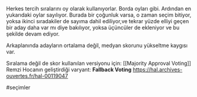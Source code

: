 Herkes tercih sıralarını oy olarak kullanıyorlar. Borda oyları gibi. Ardından en yukarıdaki oylar sayılıyor. Burada bir çoğunluk varsa, o zaman seçim bitiyor, yoksa ikinci sıradakiler de sayıma dahil ediliyor,ve tekrar yüzde elliyi geçen bir aday daha var mı diye bakılıyor, yoksa üçüncüler de ekleniyor ve bu şekilde devam ediyor.

Arkaplanında adayların ortalama değil, medyan skorunu yükseltme kaygısı var.

Sıralama değil de skor kullanılan versiyonu için: [[Majority Approval Voting]]
Remzi Hocanın geliştirdiği varyant: **Fallback Voting** https://hal.archives-ouvertes.fr/hal-00119047

#seçimler 